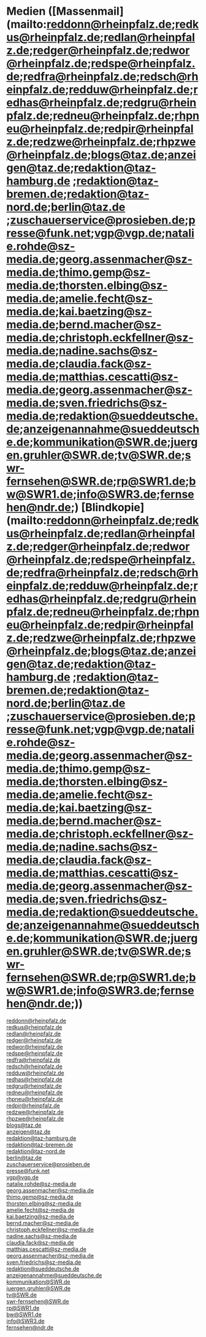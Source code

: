# Medien ([Massenmail](mailto:reddonn@rheinpfalz.de;redkus@rheinpfalz.de;redlan@rheinpfalz.de;redger@rheinpfalz.de;redwor@rheinpfalz.de;redspe@rheinpfalz.de;redfra@rheinpfalz.de;redsch@rheinpfalz.de;redduw@rheinpfalz.de;redhas@rheinpfalz.de;redgru@rheinpfalz.de;redneu@rheinpfalz.de;rhpneu@rheinpfalz.de;redpir@rheinpfalz.de;redzwe@rheinpfalz.de;rhpzwe@rheinpfalz.de;blogs@taz.de;anzeigen@taz.de;redaktion@taz-hamburg.de ;redaktion@taz-bremen.de;redaktion@taz-nord.de;berlin@taz.de ;zuschauerservice@prosieben.de;presse@funk.net;vgp@vgp.de;natalie.rohde@sz-media.de;georg.assenmacher@sz-media.de;thimo.gemp@sz-media.de;thorsten.elbing@sz-media.de;amelie.fecht@sz-media.de;kai.baetzing@sz-media.de;bernd.macher@sz-media.de;christoph.eckfellner@sz-media.de;nadine.sachs@sz-media.de;claudia.fack@sz-media.de;matthias.cescatti@sz-media.de;georg.assenmacher@sz-media.de;sven.friedrichs@sz-media.de;redaktion@sueddeutsche.de;anzeigenannahme@sueddeutsche.de;kommunikation@SWR.de;juergen.gruhler@SWR.de;tv@SWR.de;swr-fernsehen@SWR.de;rp@SWR1.de;bw@SWR1.de;info@SWR3.de;fernsehen@ndr.de;) [Blindkopie](mailto:reddonn@rheinpfalz.de;redkus@rheinpfalz.de;redlan@rheinpfalz.de;redger@rheinpfalz.de;redwor@rheinpfalz.de;redspe@rheinpfalz.de;redfra@rheinpfalz.de;redsch@rheinpfalz.de;redduw@rheinpfalz.de;redhas@rheinpfalz.de;redgru@rheinpfalz.de;redneu@rheinpfalz.de;rhpneu@rheinpfalz.de;redpir@rheinpfalz.de;redzwe@rheinpfalz.de;rhpzwe@rheinpfalz.de;blogs@taz.de;anzeigen@taz.de;redaktion@taz-hamburg.de ;redaktion@taz-bremen.de;redaktion@taz-nord.de;berlin@taz.de ;zuschauerservice@prosieben.de;presse@funk.net;vgp@vgp.de;natalie.rohde@sz-media.de;georg.assenmacher@sz-media.de;thimo.gemp@sz-media.de;thorsten.elbing@sz-media.de;amelie.fecht@sz-media.de;kai.baetzing@sz-media.de;bernd.macher@sz-media.de;christoph.eckfellner@sz-media.de;nadine.sachs@sz-media.de;claudia.fack@sz-media.de;matthias.cescatti@sz-media.de;georg.assenmacher@sz-media.de;sven.friedrichs@sz-media.de;redaktion@sueddeutsche.de;anzeigenannahme@sueddeutsche.de;kommunikation@SWR.de;juergen.gruhler@SWR.de;tv@SWR.de;swr-fernsehen@SWR.de;rp@SWR1.de;bw@SWR1.de;info@SWR3.de;fernsehen@ndr.de;))
  
reddonn@rheinpfalz.de  
redkus@rheinpfalz.de  
redlan@rheinpfalz.de  
redger@rheinpfalz.de  
redwor@rheinpfalz.de  
redspe@rheinpfalz.de  
redfra@rheinpfalz.de  
redsch@rheinpfalz.de  
redduw@rheinpfalz.de  
redhas@rheinpfalz.de  
redgru@rheinpfalz.de  
redneu@rheinpfalz.de  
rhpneu@rheinpfalz.de  
redpir@rheinpfalz.de  
redzwe@rheinpfalz.de  
rhpzwe@rheinpfalz.de  
blogs@taz.de  
anzeigen@taz.de  
redaktion@taz-hamburg.de   
redaktion@taz-bremen.de  
redaktion@taz-nord.de  
berlin@taz.de   
zuschauerservice@prosieben.de  
presse@funk.net  
vgp@vgp.de  
natalie.rohde@sz-media.de  
georg.assenmacher@sz-media.de  
thimo.gemp@sz-media.de  
thorsten.elbing@sz-media.de  
amelie.fecht@sz-media.de  
kai.baetzing@sz-media.de  
bernd.macher@sz-media.de  
christoph.eckfellner@sz-media.de  
nadine.sachs@sz-media.de  
claudia.fack@sz-media.de  
matthias.cescatti@sz-media.de  
georg.assenmacher@sz-media.de  
sven.friedrichs@sz-media.de  
redaktion@sueddeutsche.de  
anzeigenannahme@sueddeutsche.de  
kommunikation@SWR.de  
juergen.gruhler@SWR.de  
tv@SWR.de  
swr-fernsehen@SWR.de  
rp@SWR1.de  
bw@SWR1.de  
info@SWR3.de  
fernsehen@ndr.de  
